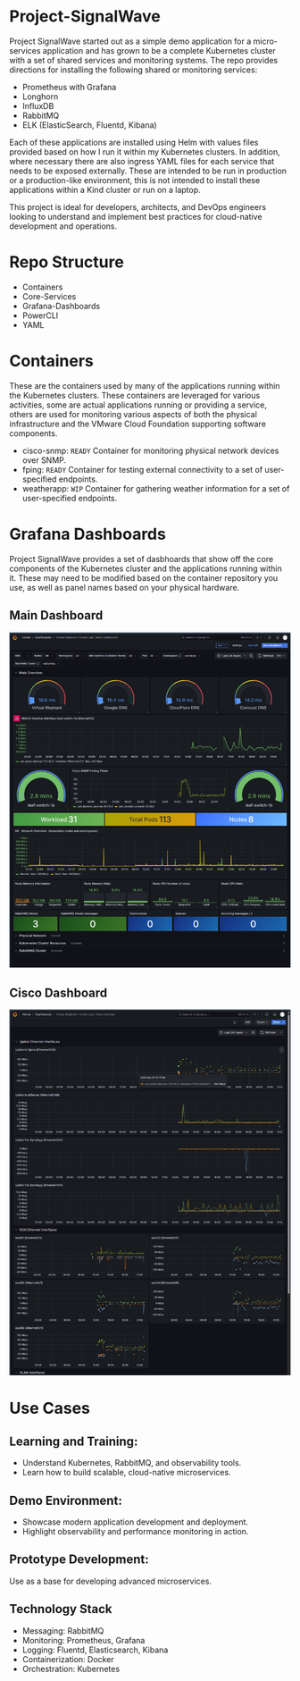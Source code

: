 # Project-SignalWave
Project SignalWave started out as a simple demo application for a micro-services application and has grown to be a complete Kubernetes cluster with a set of shared services
and monitoring systems. The repo provides directions for installing the following shared or monitoring services:

* Prometheus with Grafana
* Longhorn
* InfluxDB
* RabbitMQ
* ELK (ElasticSearch, Fluentd, Kibana)

Each of these applications are installed using Helm with values files provided based on how I run it within my Kubernetes clusters. In addition, where necessary there
are also ingress YAML files for each service that needs to be exposed externally. These are intended to be run in production or a production-like environment, this is not
intended to install these applications within a Kind cluster or run on a laptop.

This project is ideal for developers, architects, and DevOps engineers looking to understand and implement best practices for cloud-native development and operations.

# Repo Structure

- Containers
- Core-Services
- Grafana-Dashboards
- PowerCLI
- YAML

# Containers
These are the containers used by many of the applications running within the Kubernetes clusters. These containers are leveraged for various activities, some are actual
applications running or providing a service, others are used for monitoring various aspects of both the physical infrastructure and the VMware Cloud Foundation supporting
software components.

- cisco-snmp: `READY` Container for monitoring physical network devices over SNMP.
- fping: `READY` Container for testing external connectivity to a set of user-specified endpoints.
- weatherapp: `WIP` Container for gathering weather information for a set of user-specified endpoints.

# Grafana Dashboards
Project SignalWave provides a set of dasbhoards that show off the core components of the Kubernetes cluster and the applications running within it. These may need to be modified
based on the container repository you use, as well as panel names based on your physical hardware.

## Main Dashboard
![Alt text](images/grafana-main-dashboard.png)

## Cisco Dashboard
![Alt text](images/grafana-cisco-dashboard.png)

# Use Cases
## Learning and Training:

- Understand Kubernetes, RabbitMQ, and observability tools.
- Learn how to build scalable, cloud-native microservices.

## Demo Environment:

- Showcase modern application development and deployment.
- Highlight observability and performance monitoring in action.

## Prototype Development:

Use as a base for developing advanced microservices.

## Technology Stack

- Messaging: RabbitMQ
- Monitoring: Prometheus, Grafana
- Logging: Fluentd, Elasticsearch, Kibana
- Containerization: Docker
- Orchestration: Kubernetes